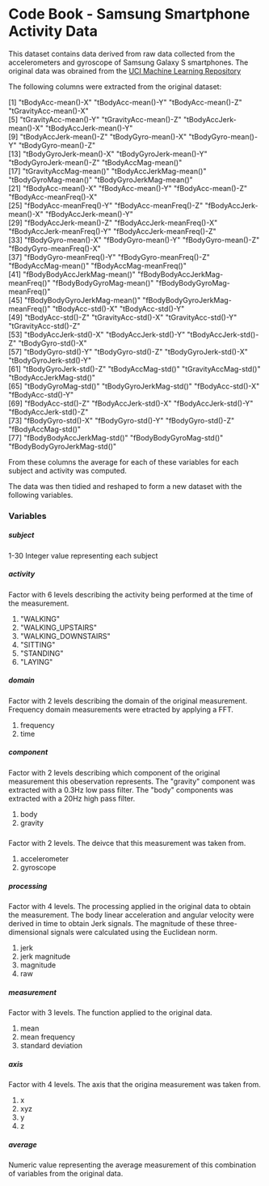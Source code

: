 # Code Book - Samsung Smartphone Activity Data

This dataset contains data derived from raw data collected from the accelerometers and gyroscope of 
Samsung Galaxy S smartphones. The original data was obrained from the [UCI Machine Learning Repository](http://archive.ics.uci.edu/ml/datasets/Human+Activity+Recognition+Using+Smartphones)

The following columns were extracted from the original dataset:

 [1] "tBodyAcc-mean()-X"               "tBodyAcc-mean()-Y"               "tBodyAcc-mean()-Z"               "tGravityAcc-mean()-X"           
 [5] "tGravityAcc-mean()-Y"            "tGravityAcc-mean()-Z"            "tBodyAccJerk-mean()-X"           "tBodyAccJerk-mean()-Y"          
 [9] "tBodyAccJerk-mean()-Z"           "tBodyGyro-mean()-X"              "tBodyGyro-mean()-Y"              "tBodyGyro-mean()-Z"             
[13] "tBodyGyroJerk-mean()-X"          "tBodyGyroJerk-mean()-Y"          "tBodyGyroJerk-mean()-Z"          "tBodyAccMag-mean()"             
[17] "tGravityAccMag-mean()"           "tBodyAccJerkMag-mean()"          "tBodyGyroMag-mean()"             "tBodyGyroJerkMag-mean()"        
[21] "fBodyAcc-mean()-X"               "fBodyAcc-mean()-Y"               "fBodyAcc-mean()-Z"               "fBodyAcc-meanFreq()-X"          
[25] "fBodyAcc-meanFreq()-Y"           "fBodyAcc-meanFreq()-Z"           "fBodyAccJerk-mean()-X"           "fBodyAccJerk-mean()-Y"          
[29] "fBodyAccJerk-mean()-Z"           "fBodyAccJerk-meanFreq()-X"       "fBodyAccJerk-meanFreq()-Y"       "fBodyAccJerk-meanFreq()-Z"      
[33] "fBodyGyro-mean()-X"              "fBodyGyro-mean()-Y"              "fBodyGyro-mean()-Z"              "fBodyGyro-meanFreq()-X"         
[37] "fBodyGyro-meanFreq()-Y"          "fBodyGyro-meanFreq()-Z"          "fBodyAccMag-mean()"              "fBodyAccMag-meanFreq()"         
[41] "fBodyBodyAccJerkMag-mean()"      "fBodyBodyAccJerkMag-meanFreq()"  "fBodyBodyGyroMag-mean()"         "fBodyBodyGyroMag-meanFreq()"    
[45] "fBodyBodyGyroJerkMag-mean()"     "fBodyBodyGyroJerkMag-meanFreq()" "tBodyAcc-std()-X"                "tBodyAcc-std()-Y"               
[49] "tBodyAcc-std()-Z"                "tGravityAcc-std()-X"             "tGravityAcc-std()-Y"             "tGravityAcc-std()-Z"            
[53] "tBodyAccJerk-std()-X"            "tBodyAccJerk-std()-Y"            "tBodyAccJerk-std()-Z"            "tBodyGyro-std()-X"              
[57] "tBodyGyro-std()-Y"               "tBodyGyro-std()-Z"               "tBodyGyroJerk-std()-X"           "tBodyGyroJerk-std()-Y"          
[61] "tBodyGyroJerk-std()-Z"           "tBodyAccMag-std()"               "tGravityAccMag-std()"            "tBodyAccJerkMag-std()"          
[65] "tBodyGyroMag-std()"              "tBodyGyroJerkMag-std()"          "fBodyAcc-std()-X"                "fBodyAcc-std()-Y"               
[69] "fBodyAcc-std()-Z"                "fBodyAccJerk-std()-X"            "fBodyAccJerk-std()-Y"            "fBodyAccJerk-std()-Z"           
[73] "fBodyGyro-std()-X"               "fBodyGyro-std()-Y"               "fBodyGyro-std()-Z"               "fBodyAccMag-std()"              
[77] "fBodyBodyAccJerkMag-std()"       "fBodyBodyGyroMag-std()"          "fBodyBodyGyroJerkMag-std()"     

From these columns the average for each of these variables for each subject and activity was computed.

The data was then tidied and reshaped to form a new dataset with the following variables.

### Variables

##### subject

1-30 Integer value representing each subject

##### activity

Factor with 6 levels describing the activity being performed at the time of the measurement.

1. "WALKING"
2. "WALKING_UPSTAIRS"
3. "WALKING_DOWNSTAIRS"
4. "SITTING"
5. "STANDING"
5. "LAYING" 

##### domain

Factor with 2 levels describing the domain of the original measurement. Frequency domain measurements were etracted by applying a FFT.

1. frequency
2. time

##### component

Factor with 2 levels describing which component of the original measurement this obeservation represents. The "gravity" component was extracted with a 0.3Hz low pass filter. The "body" components was extracted with a 20Hz high pass filter.

1. body
2. gravity 

#####

Factor with 2 levels. The deivce that this measurement was taken from.

1. accelerometer
2. gyroscope

##### processing

Factor with 4 levels. The processing applied in the original data to obtain the measurement. The body linear acceleration and angular velocity were derived in time to obtain Jerk signals. The magnitude of these three-dimensional signals were calculated using the Euclidean norm.

1. jerk
2. jerk magnitude
3. magnitude
4. raw

##### measurement

Factor with 3 levels. The function applied to the original data.

1. mean
2. mean frequency
3. standard deviation

##### axis

Factor with 4 levels. The axis that the origina measurement was taken from.

1. x
2. xyz
3. y
4. z

##### average

Numeric value representing the average measurement of this combination of variables from the original data.
